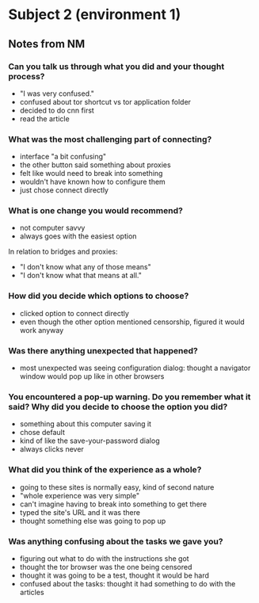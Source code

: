 Subject 2 (environment 1)
=========================

Notes from NM
-------------

### Can you talk us through what you did and your thought process?

- "I was very confused."
- confused about tor shortcut vs tor application folder
- decided to do cnn first
- read the article

### What was the most challenging part of connecting?

- interface "a bit confusing"
- the other button said something about proxies
- felt like would need to break into something
- wouldn't have known how to configure them
- just chose connect directly

###  What is one change you would recommend?

- not computer savvy
- always goes with the easiest option

In relation to bridges and proxies:

- "I don't know what any of those means"
- "I don't know what that means at all."

###  How did you decide which options to choose?

- clicked option to connect directly
- even though the other option mentioned censorship, figured it would work anyway

### Was there anything unexpected that happened?

- most unexpected was seeing configuration dialog: thought a navigator window would pop up like in other browsers

### You encountered a pop-up warning. Do you remember what it said? Why did you decide to choose the option you did?

- something about this computer saving it
- chose default
- kind of like the save-your-password dialog
- always clicks never

### What did you think of the experience as a whole?

- going to these sites is normally easy, kind of second nature
- "whole experience was very simple"
- can't imagine having to break into something to get there
- typed the site's URL and it was there
- thought something else was going to pop up

### Was anything confusing about the tasks we gave you?

- figuring out what to do with the instructions she got
- thought the tor browser was the one being censored
- thought it was going to be a test, thought it would be hard
- confused about the tasks: thought it had something to do with the articles
